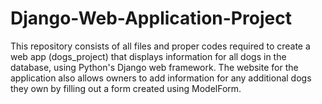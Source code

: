 # Django-Web-Application-Project
This repository consists of all files and proper codes required to create a web app (dogs_project) that displays information for all dogs in the database, using Python's Django web framework. The website for the application also allows owners to add information for any additional dogs they own by filling out a form created using ModelForm.
